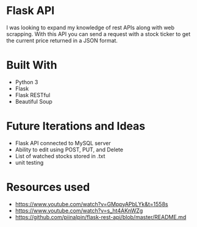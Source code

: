 # Flask API

I was looking to expand my knowledge of rest APIs along with web scrapping. With this API you can send a request with a stock ticker to get the current price returned in a JSON format. 

# Built With
* Python 3
* Flask
* Flask RESTful
* Beautiful Soup

# Future Iterations and Ideas
* Flask API connected to MySQL server
* Ability to edit using POST, PUT, and Delete
* List of watched stocks stored in .txt
* unit testing

# Resources used
* https://www.youtube.com/watch?v=GMppyAPbLYk&t=1558s
* https://www.youtube.com/watch?v=s_ht4AKnWZg
* https://github.com/piinalpin/flask-rest-api/blob/master/README.md 
